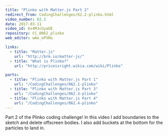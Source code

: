 ```yaml
---
title: "Plinko with Matter.js Part 2"
redirect_from: CodingChallenges/62.2-plinko.html
video_number: 62.2
date: 2017-03-11
video_id: 6s4MJcUyaUE
repository: CC_0062_plinko
web_editor: wAe_oPVHo

links:
  - title: "Matter.js"
    url: "http://brm.io/matter-js/"
  - title: "What is Plinko?"
    url: "http://priceisright.wikia.com/wiki/Plinko"

parts:
  - title: "Plinko with Matter.js Part 1"
    url: "/CodingChallenges/062.1-plinko"
  - title: "Plinko with Matter.js Part 3"
    url: "/CodingChallenges/062.3-plinko"
  - title: "Plinko with Matter.js Part 4"
    url: "/CodingChallenges/062.4-plinko"
---
```


Part 2 of the Plinko coding challenge! In this video I add boundaries to the sketch and delete offscreen bodies. I also add buckets at the bottom for the particles to land in.
